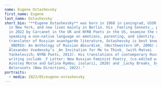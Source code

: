 ```yaml
---
name: Eugene Ostashevsky
first_name: Eugene
last_name: Ostashevsky
short_bio: "**Eugene Ostashevsky** was born in 1968 in Leningrad, USSR, grew up
  in New York, and now lives mainly in Berlin. His _Feeling Sonnets_, published
  in 2022 by Carcanet in the UK and NYRB Poets in the US, examine the effects of
  speaking a non-native language on emotions, parenting, and identity. As a
  translator of Russian avantgarde literature, Ostashevsky is best known for his
  _OBERIU: An Anthology of Russian Absurdism_ (Northwestern UP, 2006) and
  Alexander Vvedensky’s _An Invitation for Me to Think_ (with Matvei
  Yankelevich; NYRB Poets, 2013). His translations of contemporary Russophone
  writing include _F Letter: New Russian Feminist Poetry_ (co-edited with
  Ainsley Morse and Galina Rymbu; isolarii, 2020) and _Lucky Breaks_ by Yevgenia
  Belorusets (New Directions, 2022)."
portraits:
  - media: 2023/05/eugene-ostashevsky
---
```


